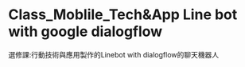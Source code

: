 # Class_Moblile_Tech&App Line bot with google dialogflow
 選修課:行動技術與應用製作的Linebot with dialogflow的聊天機器人
